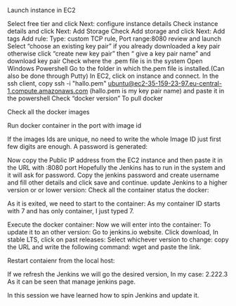Launch instance in EC2
 
Select free tier and click Next: configure instance details
Check instance details and click Next: Add Storage
Check Add storage and click Next: Add tags
Add rule: Type: custom TCP rule, Port  range:8080 review and launch
Select “choose an existing key pair” if you  already downloaded a key pair otherwise click “create new key pair”  then “ give a key pair name” and download key pair
Check where the .pem file is in the system
Open Windows Powershell
Go to the folder in which the.pem file is installed.(Can also be done through Putty)
In EC2, click on instance and connect.
In the ssh client, copy ssh -i "hallo.pem" ubuntu@ec2-35-159-23-97.eu-central-1.compute.amazonaws.com (hallo.pem is my key pair name) and paste it in the powershell
Check “docker version”
To pull docker  

Check all the docker images 

Run docker container in the port with image id

 
If the images Ids are unique, no need to write the whole Image ID just first few digits are enough.
A password is generated:

 

Now copy the Public IP address from the EC2 instance and then paste it in the URL with :8080 port 
Hopefully the Jenkins has to run in the system and it will ask for password. Copy the jenkins password and create username and fill other details and click save and continue.
update Jenkins to a higher version or or lower version:
Check all the container status the docker:
 
As it is exited, we need to start to the container: As my container ID starts with 7 and has only container, I just typed 7.
 
Execute the docker container: 
Now we will enter into the container:
To update it to an other version:
Go to jenkins.io website. Click download, In stable LTS, click on past releases:
Select whichever version to change: copy the URL and write the following command: wget and paste the link.
 
Restart contaienr from the local host:
 
If we refresh the Jenkins we will go the desired version, In my case: 2.222.3 
As it can be seen that manage jenkins page.

In this session we have learned how to spin Jenkins and update it.